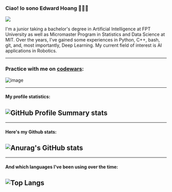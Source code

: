 ### Ciao! Io sono Edward Hoang 🧑🏻‍💻
              
<img src="https://raw.githubusercontent.com/lehoangan2906/lehoangan2906/main/Screen%20Shot%202022-08-05%20at%203.11.04%20PM.png"/>

I'm a junior taking a bachelor's degree in Artificial Intelligence at FPT University as well as Micromaster Program in Statistics and Data Science at MIT. Over the years, I've gained some experiences in Python, C++, bash, git, and, most importantly, Deep Learning. My current field of interest is AI applications in Robotics.

--------------------------------------------------------------------------------------------
### Practice with me on [codewars](codewars.com):
![image](https://www.codewars.com/users/lehoangan2906/badges/large)

--------------------------------------------------------------------------------------------
#### My profile statistics:
![GitHub Profile Summary stats](http://github-profile-summary-cards.vercel.app/api/cards/profile-details?username=lehoangan2906&theme=dracula)
--------------------------------------------------------------------------------------------


--------------------------------------------------------------------------------------------
#### Here's my Github stats:
![Anurag's GitHub stats](https://github-profile-summary-cards.vercel.app/api/cards/stats?username=lehoangan2906&theme=dracula)
-----------------------------------------------------------------

--------------------------------------------------------------------------------------------
#### And which languages I've been using over the time:
![Top Langs](https://github-profile-summary-cards.vercel.app/api/cards/most-commit-language?username=lehoangan2906&theme=dracula&exclude=JavaScript)
--------------------------------------------------------------------------------------------




